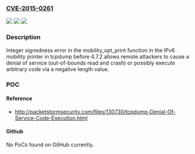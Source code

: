 ### [CVE-2015-0261](https://cve.mitre.org/cgi-bin/cvename.cgi?name=CVE-2015-0261)
![](https://img.shields.io/static/v1?label=Product&message=n%2Fa&color=blue)
![](https://img.shields.io/static/v1?label=Version&message=n%2Fa&color=blue)
![](https://img.shields.io/static/v1?label=Vulnerability&message=n%2Fa&color=brighgreen)

### Description

Integer signedness error in the mobility_opt_print function in the IPv6 mobility printer in tcpdump before 4.7.2 allows remote attackers to cause a denial of service (out-of-bounds read and crash) or possibly execute arbitrary code via a negative length value.

### POC

#### Reference
- http://packetstormsecurity.com/files/130730/tcpdump-Denial-Of-Service-Code-Execution.html

#### Github
No PoCs found on GitHub currently.

